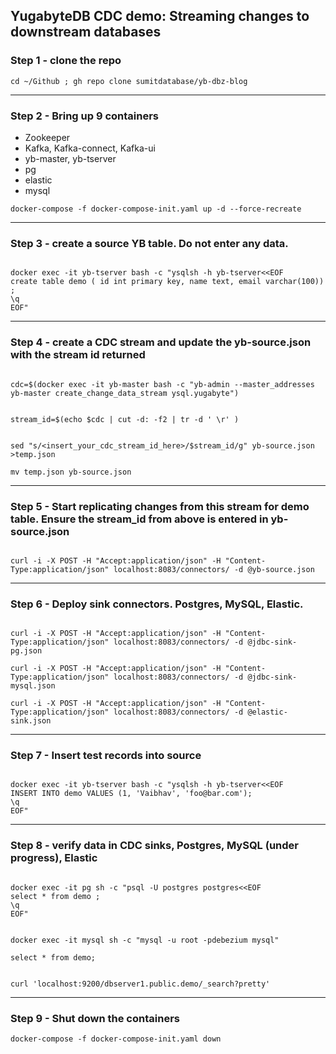 ##  YugabyteDB CDC demo: Streaming changes to downstream databases


### Step 1 - clone the repo


```
cd ~/Github ; gh repo clone sumitdatabase/yb-dbz-blog

```


--- 

### Step 2 - Bring up 9 containers 

- Zookeeper
- Kafka, Kafka-connect, Kafka-ui
- yb-master, yb-tserver
- pg 
- elastic 
- mysql



```
docker-compose -f docker-compose-init.yaml up -d --force-recreate

```

---

### Step 3 - create a source YB table. Do not enter any data.


```

docker exec -it yb-tserver bash -c "ysqlsh -h yb-tserver<<EOF
create table demo ( id int primary key, name text, email varchar(100)) ;
\q
EOF"

```

---

### Step 4 - create a CDC stream and update the yb-source.json with the stream id returned

```

cdc=$(docker exec -it yb-master bash -c "yb-admin --master_addresses yb-master create_change_data_stream ysql.yugabyte")


stream_id=$(echo $cdc | cut -d: -f2 | tr -d ' \r' )


sed "s/<insert_your_cdc_stream_id_here>/$stream_id/g" yb-source.json >temp.json

mv temp.json yb-source.json

```

---

### Step 5 - Start replicating changes from this stream for demo table. Ensure the stream_id from above is entered in yb-source.json

```

curl -i -X POST -H "Accept:application/json" -H "Content-Type:application/json" localhost:8083/connectors/ -d @yb-source.json

```

---

### Step 6 - Deploy sink connectors. Postgres, MySQL, Elastic.

```

curl -i -X POST -H "Accept:application/json" -H "Content-Type:application/json" localhost:8083/connectors/ -d @jdbc-sink-pg.json

curl -i -X POST -H "Accept:application/json" -H "Content-Type:application/json" localhost:8083/connectors/ -d @jdbc-sink-mysql.json

curl -i -X POST -H "Accept:application/json" -H "Content-Type:application/json" localhost:8083/connectors/ -d @elastic-sink.json

```


---

### Step 7 - Insert test records into source

```

docker exec -it yb-tserver bash -c "ysqlsh -h yb-tserver<<EOF
INSERT INTO demo VALUES (1, 'Vaibhav', 'foo@bar.com');
\q
EOF"

```

---

### Step 8 - verify data in CDC sinks, Postgres, MySQL (under progress), Elastic

```

docker exec -it pg sh -c "psql -U postgres postgres<<EOF
select * from demo ;
\q
EOF"

```

```

docker exec -it mysql sh -c "mysql -u root -pdebezium mysql"

select * from demo;

```

```

curl 'localhost:9200/dbserver1.public.demo/_search?pretty'

```

---

### Step 9 - Shut down the containers

```
docker-compose -f docker-compose-init.yaml down

```